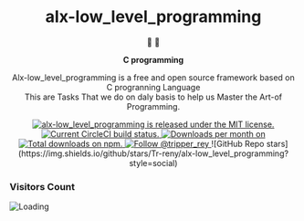 <h1 align="center">
 alx-low_level_programming
</h1>

<p align="center">
   📄 🚀
</p>

<p align="center">
  <strong>
    C programming 
  </strong>
</p>

<p align="center">
 Alx-low_level_programming is a free and open source framework based on C progranning Language </br> 
 This are Tasks That we do on daly basis to help us Master the Art-of Programming.
</p>
<p align="center">
  <a href="https://github.com/Tr-reny/alx-low_level_programming/LICENSE">
    <img src="https://img.shields.io/badge/license-MIT-blue.svg" alt="alx-low_level_programming is released under the MIT license." />
  </a>
  
  <a href="https://circleci.com/gh/Tr-reny/alx-low_level_programming">
    <img src="https://circleci.com/gh/gatsbyjs/gatsby.svg?style=shield" alt="Current CircleCI build status." />
  </a>
 
  <a href="https://github.com/Tr-reny/alx-low_level_programming/graphs/traffic">
   <img src="https://img.shields.io/npm/dm/gatsby.svg" alt="Downloads per month on " />
 </a>
  <a href="https://github.com/Tr-reny/alx-low_level_programming/graphs/traffic">
    <img src="https://img.shields.io/npm/dt/gatsby.svg" alt="Total downloads on npm." />
  </a>
  <a href="https://twitter.com/intent/follow?screen_name=tripper_rey">
    <img src="https://img.shields.io/twitter/follow/tripper_rey.svg?label=Follow%20@tripper_rey" alt="Follow @tripper_rey" />
  </a>
  ![GitHub Repo stars](https://img.shields.io/github/stars/Tr-reny/alx-low_level_programming?style=social)
</p>

### Visitors Count
<img align="left" src = "https://profile-counter.glitch.me/alx-low-level/count.svg" alt ="Loading">
